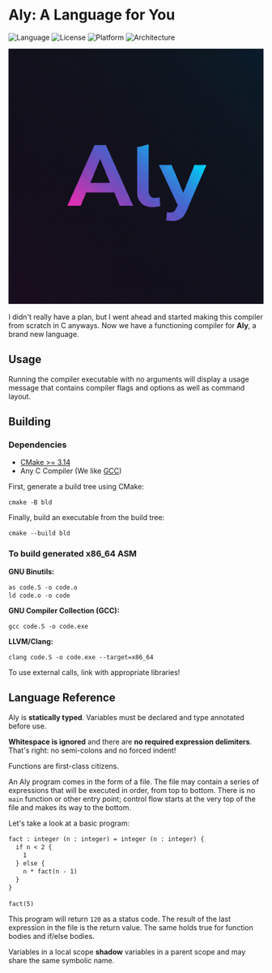# Aly: A Language for You

![Language](https://img.shields.io/badge/Language-C-blue)
![License](https://img.shields.io/badge/License-MIT-blue)
![Platform](https://img.shields.io/badge/Platform-Windows%20|%20Linux-blue)
![Architecture](https://img.shields.io/badge/Arch-x86--64%20|%20x64-green)

![Aly-Lang LOGO](/Resources/Branding/LOGO.png)

I didn't really have a plan, but I went ahead and started making this compiler from scratch in C anyways. Now we have a functioning compiler for **Aly**, a brand new language.

## Usage

Running the compiler executable with no arguments will display a usage message that contains compiler flags and options as well as command layout.

## Building

### Dependencies

  * [CMake \>= 3.14](https://cmake.org/)
  * Any C Compiler (We like [GCC](https://gcc.gnu.org/))

First, generate a build tree using CMake:

```shell
cmake -B bld
```

Finally, build an executable from the build tree:

```shell
cmake --build bld
```

### To build generated x86\_64 ASM

**GNU Binutils:**

```shell
as code.S -o code.o
ld code.o -o code
```

**GNU Compiler Collection (GCC):**

```shell
gcc code.S -o code.exe
```

**LLVM/Clang:**

```shell
clang code.S -o code.exe --target=x86_64
```
To use external calls, link with appropriate libraries!

## Language Reference

Aly is **statically typed**. Variables must be declared and type annotated before use.

**Whitespace is ignored** and there are **no required expression delimiters**. That's right: no semi-colons and no forced indent\!

Functions are first-class citizens.

An Aly program comes in the form of a file. The file may contain a series of expressions that will be executed in order, from top to bottom. There is no `main` function or other entry point; control flow starts at the very top of the file and makes its way to the bottom.

Let's take a look at a basic program:
```
fact : integer (n : integer) = integer (n : integer) {
  if n < 2 {
    1
  } else {
    n * fact(n - 1)
  }
}

fact(5)
```

This program will return `120` as a status code. The result of the last expression in the file is the return value. The same holds true for function bodies and if/else bodies.

Variables in a local scope **shadow** variables in a parent scope and may share the same symbolic name.